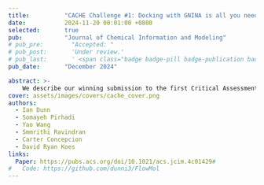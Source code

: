 ```yaml
---
title:          "CACHE Challenge #1: Docking with GNINA is all you need"
date:           2024-11-20 00:01:00 +0800
selected:       true
pub:            "Journal of Chemical Information and Modeling"
# pub_pre:        "Accepted: "
# pub_post:       'Under review.'
# pub_last:       ' <span class="badge badge-pill badge-publication badge-success">Spotlight</span>'
pub_date:       "December 2024"

abstract: >-
    We describe our winning submission to the first Critical Assessment of Computational Hit-Finding Experiments (CACHE) challenge. Our screening campaign was largely built around gnina, an open-source molecular docking program developed by the Koes lab that uses a deep-learning based scoring function. Our resulting best hit series tied for first place when evaluated by a panel of expert judges.
cover: assets/images/covers/cache_cover.png
authors:
  - Ian Dunn
  - Somayeh Pirhadi
  - Yao Wang
  - Smmrithi Ravindran
  - Carter Concepcion
  - David Ryan Koes
links:
  Paper: https://pubs.acs.org/doi/10.1021/acs.jcim.4c01429#
#   Code: https://github.com/dunni3/FlowMol
---
```

